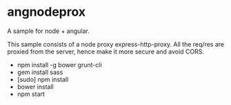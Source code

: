 # angnodeprox
A sample for node + angular.

This sample consists of a node proxy express-http-proxy. All the req/res are proxied from the server, hence make it more secure and avoid CORS.

- npm install -g bower grunt-cli
- gem install sass
- [sudo] npm install
- bower install
- npm start